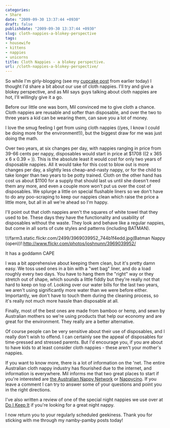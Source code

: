 ```yaml
---
categories:
- Share
date: "2009-09-30 13:37:44 +0930"
draft: false
publishdate: "2009-09-30 13:37:44 +0930"
slug: cloth-nappies-a-blokey-perspective
tags:
- housewife
- kittens
- nappies
- unicorns
title: Cloth Nappies - a blokey perspective.
url: /cloth-nappies-a-blokey-perspective/
---
```

So while I'm girly-blogging (see my [cupcake
post](//the.geekorium.com.au/rocketships-monster-trucks-and-flamethrowers/)
from earlier today) I thought I'd share a bit about our use of cloth
nappies. I'll try and give a blokey perspective, and as Mil says guys
talking about cloth nappies are hot, I'll willingly give it a go.

Before our little one was born, Mil convinced me to give cloth a chance.
Cloth nappies are reusable and softer than disposable, and over the two
to three years a kid can be wearing them, can save you a lot of money.

I love the smug feeling I get from using cloth nappies ((yes, I know I
could be doing more for the environment!)), but the biggest draw for me
was just doing the math.

Over two years, at six changes per day, with nappies ranging in price
from 39-66 cents per nappy, disposables would start in price at \$1708
((2 x 365 x 6 x 0.39 = )). This is the absolute least it would cost for
only two years of disposable nappies. All it would take for this cost to
blow out is more changes per day, a slightly less cheap-and-nasty nappy,
or for the child to take longer than two years to be potty trained.
Cloth on the other hand has cost us about \$1100 for a supply that
should last us until she doesn't need them any more, and even a couple
more won't put us over the cost of disposables. We splurge a little on
special flushable liners so we don't have to do any poo-scraping to keep
our nappies clean which raise the price a little more, but all in all
we're ahead so I'm happy.

I'll point out that cloth nappies aren't the squares of white towel that
they used to be. These days they have the functionality and usability of
disposables without the waste. They look and behave like a regular
nappies, but come in all sorts of cute styles and patterns (including
BATMAN).

!//farm3.static.flickr.com/2499/3969039952\_744b1f4edd.jpg(Batman Nappy
(open))!:http://www.flickr.com/photos/joshnunn/3969039952/

It has a goddamn CAPE

I was a bit apprehensive about keeping them clean, but it's pretty damn
easy. We toss used ones in a bin with a "wet bag" liner, and do a load
roughly every two days. You have to hang them the "right" way or they
stretch out of shape, which sounds a little fiddly but they're really
not that hard to keep on top of. Looking over our water bills for the
last two years, we aren't using significantly more water than we were
before either. Importantly, we don't have to touch them during the
cleaning process, so it's really not much more hassle than disposable at
all.

Finally, most of the best ones are made from bamboo or hemp, and sewn by
Australian mothers so we're using products that help our economy and are
great for the environment. They really are a better alternative.

Of course people can be very sensitive about their use of disposables,
and I really don't wish to offend. I can certainly see the appeal of
disposables for time-pressed and stressed parents. But I'd encourage
you, if you are about to have kids to at least consider cloth nappies -
these aren't your mother's nappies.

If you want to know more, there is a lot of information on the 'net. The
entire Australian cloth nappy industry has flourished due to the
internet, and information is everywhere. Mil informs me that two great
places to start if you're interested are [the Australian Nappy
Network](http://www.nappynetwork.org.au/) or
[Nappycino](http://www.nappycino.com.au/). If you leave a comment I can
try to answer some of your questions and point you in the right
directions.

I've also written a review of one of the special night nappies we use
over at [Do I Keep
It](//the.geekorium.com.au/archive-post-sandman-night-nappies-review/)
if you're looking for a great night nappy.

I now return you to your regularly scheduled geekiness. Thank you for
sticking with me through my namby-pamby posts today!